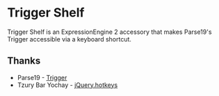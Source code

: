 # Trigger Shelf
Trigger Shelf is an ExpressionEngine 2 accessory that makes Parse19's Trigger accessible via a keyboard shortcut.

## Thanks
* Parse19			- [Trigger](http://parse19.com/trigger/)
* Tzury Bar Yochay	- [jQuery.hotkeys](https://github.com/tzuryby/jquery.hotkeys)
